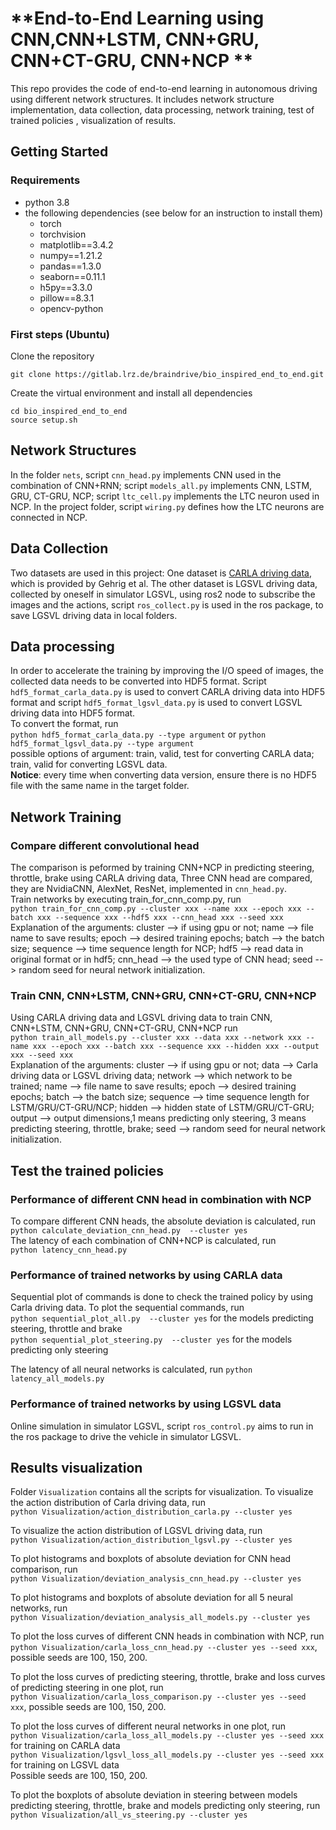 # **End-to-End Learning using CNN,CNN+LSTM, CNN+GRU, CNN+CT-GRU, CNN+NCP **

This repo provides the code of end-to-end learning in autonomous driving using different network structures. It includes network structure implementation, data collection, data processing, network training, test of trained policies , visualization of results.


## **Getting Started**
### Requirements
- python 3.8 
- the following dependencies (see below for an instruction to install them)
    - torch
    - torchvision
    - matplotlib==3.4.2
    - numpy==1.21.2
    - pandas==1.3.0
    - seaborn==0.11.1
    - h5py==3.3.0
    - pillow==8.3.1
    - opencv-python

### First steps (Ubuntu)

Clone the repository

`git clone https://gitlab.lrz.de/braindrive/bio_inspired_end_to_end.git`

Create the virtual environment and install all dependencies

`cd bio_inspired_end_to_end`  
`source setup.sh`


## **Network Structures**

In the folder `nets`, script `cnn_head.py` implements CNN used in the combination of CNN+RNN; script `models_all.py` implements CNN, LSTM, GRU, CT-GRU, NCP; script `ltc_cell.py` implements the LTC neuron used in NCP.
In the project folder, script `wiring.py` defines how the LTC neurons are connected in NCP. 

## **Data Collection**
Two datasets are used in this project:
One dataset is [CARLA driving data](http://rpg.ifi.uzh.ch/RAMNet.html), which is provided by Gehrig et al.
The other dataset is LGSVL driving data, collected by oneself in simulator LGSVL, using ros2 node to subscribe the images and the actions, script `ros_collect.py` is used in the ros package, to save LGSVL driving data in local folders.

## **Data processing**

In order to accelerate the training by improving the I/O speed of images, the collected data needs to be converted into HDF5 format. 
Script `hdf5_format_carla_data.py` is used to convert CARLA driving data into HDF5 format and script `hdf5_format_lgsvl_data.py` is used to convert LGSVL driving data into HDF5 format.     
To convert the format, run    
`python hdf5_format_carla_data.py --type argument` or `python hdf5_format_lgsvl_data.py --type argument`  
possible options of argument: train, valid, test for converting CARLA data; train, valid for converting LGSVL data.  
__Notice__: every time when converting data version, ensure there is no HDF5 file with the same name in the target folder.  

## **Network Training**
### Compare different convolutional head 
The comparison is peformed by training CNN+NCP in predicting steering, throttle, brake using CARLA driving data, Three CNN head are compared, they are NvidiaCNN, AlexNet, ResNet, implemented in `cnn_head.py`.  
Train networks by executing train_for_cnn_comp.py, run  
`python train_for_cnn_comp.py --cluster xxx --name xxx --epoch xxx --batch xxx --sequence xxx --hdf5 xxx --cnn_head xxx --seed xxx`  
Explanation of the arguments: cluster --> if using gpu or not; name --> file name to save results; epoch --> desired training epochs; batch --> the batch size; sequence --> time sequence length for NCP; hdf5 --> read data in original format or in hdf5; cnn_head --> the used type of CNN head; seed --> random seed for neural network initialization.

### Train CNN, CNN+LSTM, CNN+GRU, CNN+CT-GRU, CNN+NCP
Using CARLA driving data and LGSVL driving data to train CNN, CNN+LSTM, CNN+GRU, CNN+CT-GRU, CNN+NCP
run  
`python train_all_models.py --cluster xxx --data xxx --network xxx --name xxx --epoch xxx --batch xxx --sequence xxx --hidden xxx --output xxx --seed xxx`  
Explanation of the arguments: cluster --> if using gpu or not; data --> Carla driving data or LGSVL driving data; network --> which network to be trained; name --> file name to save results; epoch --> desired training epochs; batch --> the batch size; sequence --> time sequence length for LSTM/GRU/CT-GRU/NCP; hidden --> hidden state of LSTM/GRU/CT-GRU; output --> output dimensions,1 means predicting only steering, 3 means predicting steering, throttle, brake; seed --> random seed for neural network initialization.


## **Test the trained policies**

### Performance of different CNN head in combination with NCP
To compare different CNN heads, the absolute deviation is calculated, run  
`python calculate_deviation_cnn_head.py  --cluster yes`  
The latency of each combination of CNN+NCP is calculated, run  
`python latency_cnn_head.py`  

### Performance of trained networks by using CARLA data  

Sequential plot of commands is done to check the trained policy by using Carla driving data.
To plot the sequential commands, run  
`python sequential_plot_all.py  --cluster yes` for the models predicting steering, throttle and brake  
`python sequential_plot_steering.py  --cluster yes` for the models predicting only steering  

The latency of all neural networks is calculated, run
`python latency_all_models.py`  

### Performance of trained networks by using LGSVL data  
Online simulation in simulator LGSVL, script `ros_control.py`  aims to run in the ros package to drive the vehicle in simulator LGSVL.  


## **Results visualization**
Folder `Visualization` contains all the scripts for visualization.
To visualize the action distribution of Carla driving data, run  
`python Visualization/action_distribution_carla.py --cluster yes`  

To visualize the action distribution of LGSVL driving data, run  
`python Visualization/action_distribution_lgsvl.py --cluster yes`   

To plot histograms and boxplots of absolute deviation for CNN head comparison, run  
`python Visualization/deviation_analysis_cnn_head.py --cluster yes`   

To plot histograms and boxplots of absolute deviation for all 5 neural networks, run  
`python Visualization/deviation_analysis_all_models.py --cluster yes`  

To plot the loss curves of different CNN heads in combination with NCP, run  
`python Visualization/carla_loss_cnn_head.py --cluster yes --seed xxx`, possible seeds are 100, 150, 200.
 
To plot the loss curves of predicting steering, throttle, brake and loss curves of predicting steering in one plot, run  
`python Visualization/carla_loss_comparison.py --cluster yes --seed xxx`, possible seeds are 100, 150, 200.

To plot the loss curves of different neural networks in one plot, run  
`python Visualization/carla_loss_all_models.py --cluster yes --seed xxx`  for training on CARLA data  
`python Visualization/lgsvl_loss_all_models.py --cluster yes --seed xxx`  for training on LGSVL data  
Possible seeds are 100, 150, 200.


To plot the boxplots of absolute deviation in steering between models predicting steering, throttle, brake and models predicting only steering, run    
`python Visualization/all_vs_steering.py --cluster yes`  
 


### 
